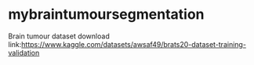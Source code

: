 # mybraintumoursegmentation
Brain tumour dataset download link:https://www.kaggle.com/datasets/awsaf49/brats20-dataset-training-validation
